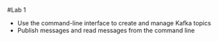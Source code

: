 #Lab 1

- Use the command-line interface to create and manage Kafka topics 
- Publish messages and read messages from the command line
